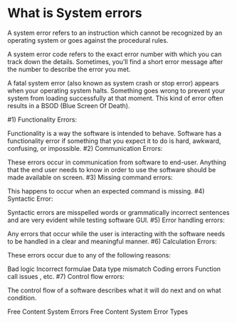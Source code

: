# What is System errors

A system error refers to an instruction which cannot be recognized by an operating system or goes against the procedural rules.

A system error code refers to the exact error number with which you can track down the details. Sometimes, you’ll find a short error message after the number to describe the error you met.

A fatal system error (also known as system crash or stop error) appears when your operating system halts. Something goes wrong to prevent your system from loading successfully at that moment. This kind of error often results in a BSOD (Blue Screen Of Death).

#1) Functionality Errors:

Functionality is a way the software is intended to behave. Software has a functionality error if something that you expect it to do is hard, awkward, confusing, or impossible.
#2) Communication Errors:

These errors occur in communication from software to end-user. Anything that the end user needs to know in order to use the software should be made available on screen.
#3) Missing command errors:

This happens to occur when an expected command is missing. 
#4) Syntactic Error:

Syntactic errors are misspelled words or grammatically incorrect sentences and are very evident while testing software GUI.
#5) Error handling errors:

Any errors that occur while the user is interacting with the software needs to be handled in a clear and meaningful manner.
#6) Calculation Errors:

These errors occur due to any of the following reasons:

Bad logic
Incorrect formulae
Data type mismatch
Coding errors
Function call issues , etc.
#7) Control flow errors:

The control flow of a software describes what it will do next and on what condition.

<ResourceGroupTitle>Free Content</ResourceGroupTitle>
<BadgeLink colorScheme='yellow' badgeText='Read' href='https://www.minitool.com/news/system-error-codes-fixes.html'>System Errors</BadgeLink>
<ResourceGroupTitle>Free Content</ResourceGroupTitle>
<BadgeLink colorScheme='yellow' badgeText='Read' href='https://www.softwaretestinghelp.com/types-of-software-errors/#:~:text=Common%20Categories%20of%20Software%20Errors%3A%201%20%231%29%20Functionality,Calculation%20Errors%3A%20...%207%20%237%29%20Control%20flow%20errors%3A'>System Error Types</BadgeLink>
